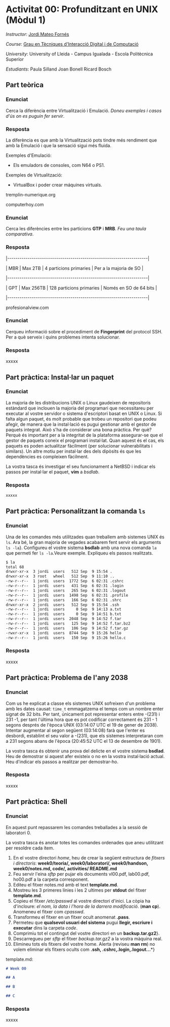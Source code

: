 # Activitat 00: Profunditzant en UNIX (Mòdul 1)

*Instructor*: [Jordi Mateo Fornés](http:jordimateofornes.com)

*Course*: [Grau en Tècniques d'Interacció Digital i de Computació](http://www.grauinteraccioicomputacio.udl.cat/ca/index.html)

*University*: University of Lleida - Campus Igualada - Escola Politècnica Superior

*Estudiants*: Paula Silland
              Joan Bonell
              Ricard Bosch

## Part teòrica

### Enunciat
Cerca la diferència entre Virtualització i Emulació. *Doneu exemples i casos d'ús on es puguin fer servir*.

### Resposta
La diferència es que amb la Virtualització pots tindre més rendiment que amb la Emulació i que la sensació sigui més fluida.

Exemples d'Emulació:
  - Els emuladors de consoles, com N64 o PS1.

Exemples de Virtualització:
  - VirtualBox i poder crear máquines virtuals.

tremplin-numerique.org

computerhoy.com

### Enunciat
Cerca les diferències entre les particions **GTP** i **MRB**. *Feu una taula comparativa*.

### Resposta
|---------------------------------------------------------------------|

| MBR |	Max 2TB	  | 4 particions primaries	 | Per a la majoria de SO |

|---------------------------------------------------------------------|

| GPT |	Max 256TB |	128 particions primaries | Només en SO de 64 bits |

|---------------------------------------------------------------------|

profesionalview.com

### Enunciat
Cerqueu informació sobre el procediment de **Fingerprint** del protocol SSH. Per a què serveix i quins problemes intenta solucionar.

### Resposta
xxxxx

## Part pràctica: Instal·lar un paquet 

### Enunciat
La majoria de les distribucions UNIX o Linux gaudeixen de repositoris estàndard que inclouen la majoria del programari que necessitareu per executar al vostre servidor o sistema d'escriptori basat en UNIX o Linux. Si falta algun paquet, és molt probable que trobeu un repositori que podeu afegir, de manera que la instal·lació es pugui gestionar amb el gestor de paquets integrat. Això s'ha de considerar una bona pràctica. Per què? Perquè és important per a la integritat de la plataforma assegurar-se que el gestor de paquets coneix el programari instal·lat. Quan aquest és el cas, els paquets es poden actualitzar fàcilment (per solucionar vulnerabilitats i similars). Un altre motiu per instal·lar des dels dipòsits és que les dependències es compleixen fàcilment. 

La vostra tasca és investigar el seu funcionament a NetBSD i indicar els passos per instal·lar el paquet, **vim** a *bsdlab*. 

### Resposta

```sh
xxxxx
```


## Part pràctica: Personalitzant la comanda ```ls``` 

### Enunciat

Una de les comandes més utilitzades quan treballem amb sistemes UNIX és ```ls```. Ara bé, la gran majoria de vegades acabarem fent servir els arguments ```ls -la```}.
Configureu el vostre sistema **bsdlab** amb una nova comanda ```la``` que permeti fer ```ls -la```.Veure exemple. Expliqueu els passos realitzats.

```sh
$ la
total 68
drwxr-xr-x  3 jordi  users   512 Sep  9 15:54 .
drwxr-xr-x  3 root   wheel   512 Sep  9 11:10 ..
-rw-r--r--  1 jordi  users  1772 Sep  6 02:31 .cshrc
-rw-r--r--  1 jordi  users   431 Sep  6 02:31 .login
-rw-r--r--  1 jordi  users   265 Sep  6 02:31 .logout
-rw-r--r--  1 jordi  users  1498 Sep  6 02:31 .profile
-rw-r--r--  1 jordi  users   166 Sep  6 02:31 .shrc
drwxr-xr-x  2 jordi  users   512 Sep  9 15:54 .ssh
-rw-r--r--  1 jordi  users     0 Sep  9 14:13 a.txt
-rw-r--r--  1 jordi  users     0 Sep  9 14:51 b.txt
-rw-r--r--  1 jordi  users  2048 Sep  9 14:52 f.tar
-rw-r--r--  1 jordi  users   125 Sep  9 14:52 f.tar.bz2
-rw-r--r--  1 jordi  users   106 Sep  9 14:52 f.tar.gz
-rwxr-xr-x  1 jordi  users  8744 Sep  9 15:26 hello
-rw-r--r--  1 jordi  users   150 Sep  9 15:26 hello.c
```

### Resposta
xxxxx

## Part pràctica: Problema de l'any 2038 

### Enunciat
Com us he explicat a classe els sistemes UNIX sofreixen d'un problema amb les dates causat: ```time_t``` emmagatzema el temps com un nombre enter signat de 32 bits. Per tant, únicament pot representar enters entre -(231) i 231 -1, per tant l'última hora que es pot codificar correctament és 231 - 1 segons després de l'època UNIX (03:14:07 UTC el 19 de gener de 2038). Intentar augmentar al segon següent (03:14:08) farà que l'enter es desbordi, establint el seu valor a -(231), que els sistemes interpretaran com a 231 segons abans de l'època (20:45:52 UTC el 13 de desembre de 1901).

La vostra tasca és obtenir una prova del delicte en el vostre sistema **bsdlad**. Heu de demostrar si aquest afer existeix o no en la vostra instal·lació actual. Heu d'indicar els passos a realitzar per demostrar-ho.

### Resposta
xxxxx

## Part pràctica: Shell 

### Enunciat

En aquest punt repassarem les comandes treballades a la sessió de laboratori 0. 

La vostra tasca és anotar totes les comandes ordenades que aneu utilitzant per resoldre cada ítem.

1. En el vostre directori *home*, heu de crear la següent estructura de *fitxers i directoris*: **week0/teoria/, week0/laboratori/, week0/handson, week0/notes.md, code/, activities/ README.md**
2. Feu servir l'eina *sftp* per pujar els documents vl00.pdf, lab00.pdf, ho00.pdf a la carpeta corresponent.
3. Editeu el fitxer notes.md amb el text **template.md**.
4. Mostreu les 3 primeres línies i les 2 ultimes per **stdout** del fitxer **template.md**.
5. Copieu el fitxer */etc/passwd* al vostre directori d'inici. La còpia ha d'incloure: *el nom, la data i l'hora de la darrera modificació*. (**man cp**). Anomeneu el fitxer com *cpasswd*.
6. Transformeu el fitxer en un fitxer ocult anomenat **.pass**.
7. Permeteu que **qualsevol usuari del sistema** pugui **llegir, escriure i executar** dins la carpeta *code*.
8. Comprimiu tot el contingut del vostre directori en un **backup.tar.gz2**}.
9. Descarregueu per *sftp* el fitxer *backup.tar.gz2* a la vostra màquina real.
10. Elimineu tots els fitxers del vostre home. Alerta (reviseu **man rm**) no volem eliminar els fitxers ocults com  **.ssh, .cshrc,.login,.logout...***}

template.md:
```md
# Week 00

## A

## B

## C
```

### Resposta
xxxxx
